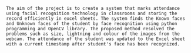     The aim of the project is to create a system that marks attendance using facial recognition technology in classrooms and storing the record efficiently in excel sheets. The system finds the Known faces and Unknown faces of the student by face recognition using python programming and OpenCV library. The proposed method resolved the problems such as size, lightning and colour of the images from the webcam. The attendance of the student was updated to the Excel sheet with a current timestamp after student's face has been recognized.
